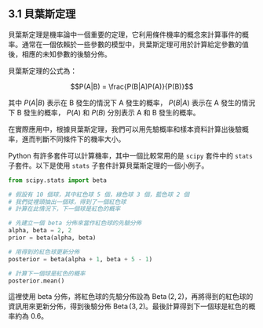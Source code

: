 ## 3.1 貝葉斯定理

貝葉斯定理是機率論中一個重要的定理，它利用條件機率的概念來計算事件的概率。通常在一個依賴於一些參數的模型中，貝葉斯定理可用於計算給定參數的值後，相應的未知參數的後驗分佈。

貝葉斯定理的公式為：

$$P(A|B) = \frac{P(B|A)P(A)}{P(B)}$$

其中 $P(A|B)$ 表示在 B 發生的情況下 A 發生的概率， $P(B|A)$ 表示在 A 發生的情況下 B 發生的概率， $P(A)$ 和 $P(B)$ 分別表示 A 和 B 發生的概率。

在實際應用中，根據貝葉斯定理，我們可以用先驗概率和樣本資料計算出後驗概率，進而判斷不同條件下的機率大小。

Python 有許多套件可以計算機率，其中一個比較常用的是 `scipy` 套件中的 `stats` 子套件。以下是使用 `stats` 子套件計算貝葉斯定理的一個小例子。

```Python
from scipy.stats import beta

# 假設有 10 個球，其中紅色球 5 個，綠色球 3 個，藍色球 2 個
# 我們從裡頭抽出一個球，得到了一個紅色球
# 計算在此情況下，下一個球是紅色的概率

# 先建立一個 beta 分佈來當作紅色球的先驗分佈
alpha, beta = 2, 2
prior = beta(alpha, beta)

# 用得到的紅色球更新分佈
posterior = beta(alpha + 1, beta + 5 - 1)

# 計算下一個球是紅色的概率
posterior.mean()
```

這裡使用 beta 分佈，將紅色球的先驗分佈設為 $\operatorname{Beta}(2, 2)$，再將得到的紅色球的資訊用來更新分佈，得到後驗分佈 $\operatorname{Beta}(3, 2)$。最後計算得到下一個球是紅色的概率約為 $0.6$。